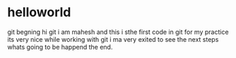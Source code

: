 # helloworld
git begning
hi git i am mahesh and this i sthe first code in git for my practice
its very nice while working with git i ma very exited to see the next steps whats going to be happend
the end.
